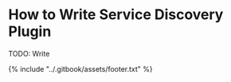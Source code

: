 # How to Write Service Discovery Plugin

TODO: Write

{% include "../.gitbook/assets/footer.txt" %}
